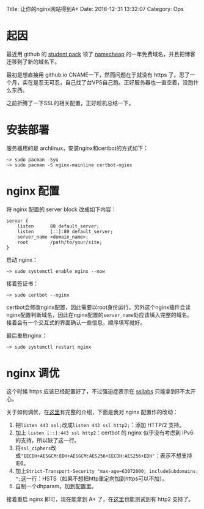 Title:    让你的nginx网站得到A+
Date:     2016-12-31 13:32:07
Category: Ops

# 起因

最近用 github 的 [student pack](https://education.github.com/pack) 领了 [namecheap](https://www.namecheap.com/) 的一年免费域名，并且把博客迁移到了新的域名下。

最初是想直接用 github.io CNAME一下，然而问题在于就没有 https 了。忍了一个月，实在是忍无可忍，自己找了台VPS自己跑。正好服务器也一直空着，没跑什么东西。

之前折腾了一下SSL的相关配置，正好趁机总结一下。

# 安装部署

服务器用的是 archlinux，安装nginx和certbot的方式如下：

```
~> sudo pacman -Syu
~> sudo pacman -S nginx-mainline certbot-nginx
```

# nginx 配置

将 nginx 配置的 server block 改成如下内容：

```
server {
    listen      80 default_server;
    listen      [::]:80 default_server;
    server_name <domain_name>;
    root        /path/to/your/site;
}
```

启动 nginx：

```
~> sudo systemctl enable nginx --now
```

接着签证书：

```
~> sudo certbot --nginx
```

certbot会修改nginx配置，因此需要以root身份运行。另外这个nginx插件会读nginx配置判断域名，因此在nginx配置的`server_name`处应该填入完整的域名。
接着会有一个交互式的界面确认一些信息，顺序填写就好。

最后重启nginx：

```
~> sudo systemctl restart nginx
```

# nginx 调优

这个时候 https 应该已经配置好了，不过强迫症表示在 [ssllabs](https://www.ssllabs.com/ssltest/analyze.html) 只能拿到B不太开心。

关于如何调优，在[这里](https://raymii.org/s/tutorials/Strong_SSL_Security_On_nginx.html)有完整的介绍，下面是我对 nginx 配置作的改动：

1. 把`listen 443 ssl;`改成`listen 443 ssl http2;`：添加 HTTP/2 支持。
2. 加上 `listen [::]:443 ssl http2`：certbot 的 nginx 似乎没有考虑到 IPv6 的支持，所以缺了这一行。
3. 将`ssl_ciphers`改成`"EECDH+AESGCM:EDH+AESGCM:AES256+EECDH:AES256+EDH"`：表示不想支持IE6。
4. 加上`Strict-Transport-Security "max-age=63072000; includeSubdomains; ";`这一行：HSTS（如果不想把http重定向加到https可以不加）。
5. 自制一个dhparam，加到配置里。

接着重启 nginx 即可，现在能拿到 A+ 了，在[这里](https://tools.keycdn.com/http2-test)也能测试到有 http2 支持了。
